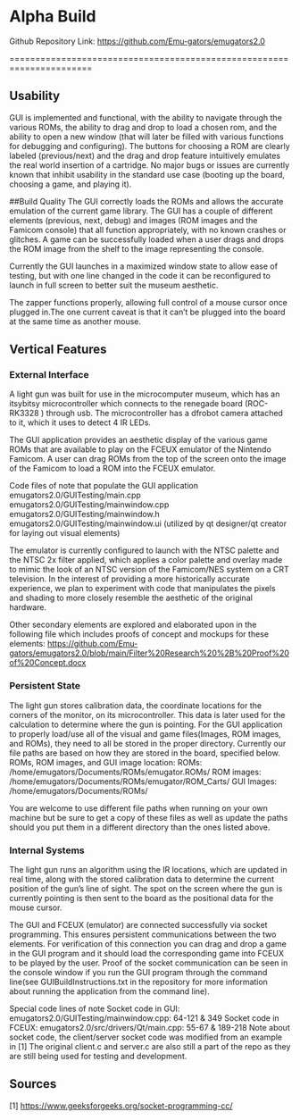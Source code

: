 # Alpha Build

Github Repository Link: https://github.com/Emu-gators/emugators2.0

======================================================================

## Usability

GUI is implemented and functional, with the ability to navigate through the various ROMs, the ability to drag and drop to load a chosen rom, and the ability to open a new window (that will later be filled with various functions for debugging and configuring). The buttons for choosing a ROM are clearly labeled (previous/next) and the drag and drop feature intuitively emulates the real world insertion of a cartridge. No major bugs or issues are currently known that inhibit usability in the standard use case (booting up the board, choosing a game, and playing it).

##Build Quality
The GUI correctly loads the ROMs and allows the accurate emulation of the current game library. The GUI has a couple of different elements (previous, next, debug) and images (ROM images and the Famicom console) that all function appropriately, with no known crashes or glitches.  A game can be successfully loaded when a user drags and drops the ROM image from the shelf to the image representing the console.

Currently the GUI launches in a maximized window state to allow ease of testing, but with one line changed in the code it can be reconfigured to launch in full screen to better suit the museum aesthetic. 

The zapper functions properly, allowing full control of a mouse cursor once plugged in.The one current caveat is that it can’t be plugged into the board at the same time as another mouse. 

## Vertical Features

### External Interface

A light gun was built for use in the microcomputer museum, which has an itsybitsy microcontroller which connects to the renegade board (ROC-RK3328 ) through usb. The microcontroller has a dfrobot camera attached to it, which it uses to detect 4 IR LEDs. 

The GUI application provides an aesthetic display of the various game ROMs that are available to play on the FCEUX emulator of the Nintendo Famicom. A user can drag ROMs from the top of the screen onto the image of the Famicom to load a ROM into the FCEUX emulator. 

Code files of note that populate the GUI application
emugators2.0/GUITesting/main.cpp
emugators2.0/GUITesting/mainwindow.cpp
emugators2.0/GUITesting/mainwindow.h
emugators2.0/GUITesting/mainwindow.ui (utilized by qt designer/qt creator for laying out visual elements)

The emulator is currently configured to launch with the NTSC palette and the NTSC 2x filter applied, which applies a color palette and overlay made to mimic the look of an NTSC version of the Famicom/NES system on a CRT television. In the interest of providing a more historically accurate experience, we plan to experiment with code that manipulates the pixels and shading to more closely resemble the aesthetic of the original hardware. 

Other secondary elements are explored and elaborated upon in the following file which includes proofs of concept and mockups for these elements:
https://github.com/Emu-gators/emugators2.0/blob/main/Filter%20Research%20%2B%20Proof%20of%20Concept.docx


### Persistent State

The light gun stores calibration data, the coordinate locations for the corners of the monitor, on its microcontroller. This data is later used for the calculation to determine where the gun is pointing.
 For the GUI application to properly load/use all of the visual and game files(Images, ROM images, and ROMs), they need to all be stored in the proper directory. Currently our file paths are based on how they are stored in the board, specified below.
ROMs, ROM images, and GUI image location:
ROMs: /home/emugators/Documents/ROMs/emugator.ROMs/
ROM images: /home/emugators/Documents/ROMs/emugator/ROM_Carts/
GUI Images: /home/emugators/Documents/ROMs/

You are welcome to use different file paths when running on your own machine but be sure to get a copy of these files as well as update the paths should you put them in a different directory than the ones listed above.

### Internal Systems

The light gun runs an algorithm using the IR locations, which are updated in real time, along with the stored calibration data to determine the current position of the gun’s line of sight. The spot on the screen where the gun is currently pointing is then sent to the board as the positional data for the mouse cursor.

The GUI and FCEUX (emulator) are connected successfully via socket programming. This ensures persistent communications between the two elements. For verification of this connection you can drag and drop a game in the GUI program and it should load the corresponding game into FCEUX to be played by the user. Proof of the socket communication can be seen in the console window if you run the GUI program through the command line(see GUIBuildInstructions.txt in the repository for more information about running the application from the command line).

Special code lines of note
Socket code in GUI: emugators2.0/GUITesting/mainwindow.cpp: 64-121 & 349 
Socket code in FCEUX: emugators2.0/src/drivers/Qt/main.cpp: 55-67 & 189-218
Note about socket code, the client/server socket code was modified from an example in [1] The original client.c and server.c are also still a part of the repo as they are still being used for testing and development.

## Sources

[1] https://www.geeksforgeeks.org/socket-programming-cc/
